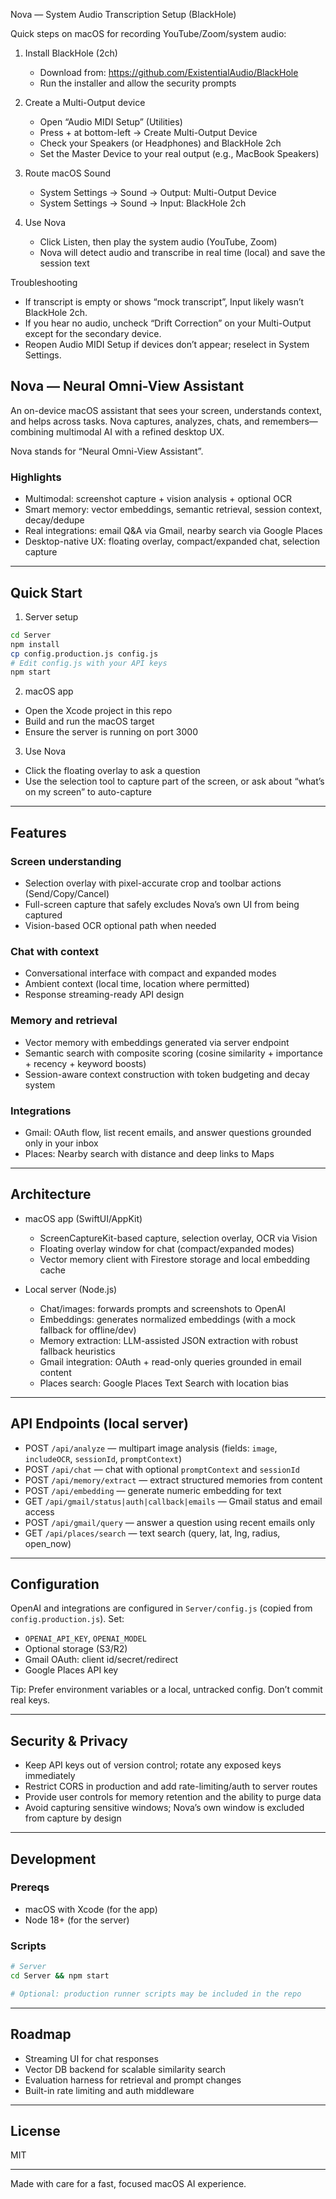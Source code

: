Nova — System Audio Transcription Setup (BlackHole)

Quick steps on macOS for recording YouTube/Zoom/system audio:

1) Install BlackHole (2ch)
   - Download from: https://github.com/ExistentialAudio/BlackHole
   - Run the installer and allow the security prompts

2) Create a Multi-Output device
   - Open “Audio MIDI Setup” (Utilities)
   - Press + at bottom-left → Create Multi-Output Device
   - Check your Speakers (or Headphones) and BlackHole 2ch
   - Set the Master Device to your real output (e.g., MacBook Speakers)

3) Route macOS Sound
   - System Settings → Sound → Output: Multi-Output Device
   - System Settings → Sound → Input: BlackHole 2ch

4) Use Nova
   - Click Listen, then play the system audio (YouTube, Zoom)
   - Nova will detect audio and transcribe in real time (local) and save the session text

Troubleshooting
- If transcript is empty or shows “mock transcript”, Input likely wasn’t BlackHole 2ch.
- If you hear no audio, uncheck “Drift Correction” on your Multi-Output except for the secondary device.
- Reopen Audio MIDI Setup if devices don’t appear; reselect in System Settings.

## Nova — Neural Omni-View Assistant

An on-device macOS assistant that sees your screen, understands context, and helps across tasks. Nova captures, analyzes, chats, and remembers—combining multimodal AI with a refined desktop UX.

Nova stands for “Neural Omni-View Assistant”.

### Highlights
- Multimodal: screenshot capture + vision analysis + optional OCR
- Smart memory: vector embeddings, semantic retrieval, session context, decay/dedupe
- Real integrations: email Q&A via Gmail, nearby search via Google Places
- Desktop-native UX: floating overlay, compact/expanded chat, selection capture

---

## Quick Start

1) Server setup
```bash
cd Server
npm install
cp config.production.js config.js
# Edit config.js with your API keys
npm start
```

2) macOS app
- Open the Xcode project in this repo
- Build and run the macOS target
- Ensure the server is running on port 3000

3) Use Nova
- Click the floating overlay to ask a question
- Use the selection tool to capture part of the screen, or ask about “what’s on my screen” to auto-capture

---

## Features

### Screen understanding
- Selection overlay with pixel-accurate crop and toolbar actions (Send/Copy/Cancel)
- Full-screen capture that safely excludes Nova’s own UI from being captured
- Vision-based OCR optional path when needed

### Chat with context
- Conversational interface with compact and expanded modes
- Ambient context (local time, location where permitted)
- Response streaming-ready API design

### Memory and retrieval
- Vector memory with embeddings generated via server endpoint
- Semantic search with composite scoring (cosine similarity + importance + recency + keyword boosts)
- Session-aware context construction with token budgeting and decay system

### Integrations
- Gmail: OAuth flow, list recent emails, and answer questions grounded only in your inbox
- Places: Nearby search with distance and deep links to Maps

---

## Architecture

- macOS app (SwiftUI/AppKit)
  - ScreenCaptureKit-based capture, selection overlay, OCR via Vision
  - Floating overlay window for chat (compact/expanded modes)
  - Vector memory client with Firestore storage and local embedding cache

- Local server (Node.js)
  - Chat/images: forwards prompts and screenshots to OpenAI
  - Embeddings: generates normalized embeddings (with a mock fallback for offline/dev)
  - Memory extraction: LLM-assisted JSON extraction with robust fallback heuristics
  - Gmail integration: OAuth + read-only queries grounded in email content
  - Places search: Google Places Text Search with location bias

---

## API Endpoints (local server)

- POST `/api/analyze` — multipart image analysis (fields: `image`, `includeOCR`, `sessionId`, `promptContext`)
- POST `/api/chat` — chat with optional `promptContext` and `sessionId`
- POST `/api/memory/extract` — extract structured memories from content
- POST `/api/embedding` — generate numeric embedding for text
- GET  `/api/gmail/status|auth|callback|emails` — Gmail status and email access
- POST `/api/gmail/query` — answer a question using recent emails only
- GET  `/api/places/search` — text search (query, lat, lng, radius, open_now)

---

## Configuration

OpenAI and integrations are configured in `Server/config.js` (copied from `config.production.js`). Set:
- `OPENAI_API_KEY`, `OPENAI_MODEL`
- Optional storage (S3/R2)
- Gmail OAuth: client id/secret/redirect
- Google Places API key

Tip: Prefer environment variables or a local, untracked config. Don’t commit real keys.

---

## Security & Privacy

- Keep API keys out of version control; rotate any exposed keys immediately
- Restrict CORS in production and add rate-limiting/auth to server routes
- Provide user controls for memory retention and the ability to purge data
- Avoid capturing sensitive windows; Nova’s own window is excluded from capture by design

---

## Development

### Prereqs
- macOS with Xcode (for the app)
- Node 18+ (for the server)

### Scripts
```bash
# Server
cd Server && npm start

# Optional: production runner scripts may be included in the repo
```

---

## Roadmap
- Streaming UI for chat responses
- Vector DB backend for scalable similarity search
- Evaluation harness for retrieval and prompt changes
- Built-in rate limiting and auth middleware

---

## License
MIT

---

Made with care for a fast, focused macOS AI experience.

